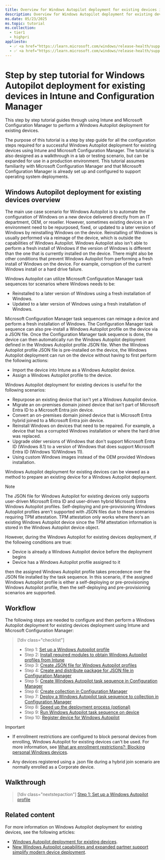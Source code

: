 ```yaml
---
title: Overview for Windows Autopilot deployment for existing devices in Intune and Configuration Manager
description: Overview for Windows Autopilot deployment for existing devices in Intune and Configuration Manager.
ms.date: 05/23/2025
ms.topic: tutorial
ms.collection:
  - tier1
  - highpri
appliesto:
  - ✅ <a href="https://learn.microsoft.com/windows/release-health/supported-versions-windows-client" target="_blank">Windows 11</a>
  - ✅ <a href="https://learn.microsoft.com/windows/release-health/supported-versions-windows-client" target="_blank">Windows 10</a>
---
```


# Step by step tutorial for Windows Autopilot deployment for existing devices in Intune and Configuration Manager

This step by step tutorial guides through using Intune and Microsoft Configuration Manager to perform a Windows Autopilot deployment for existing devices.

The purpose of this tutorial is a step by step guide for all the configuration steps required for a successful Windows Autopilot deployment for existing devices using Intune and Microsoft Configuration Manager. The tutorial is also designed as a walkthrough in a lab or testing scenario, but can be expanded for use in a production environment. This tutorial assumes familiarity with Microsoft Configuration Manager and that Microsoft Configuration Manager is already set up and configured to support operating system deployments.

## Windows Autopilot deployment for existing devices overview

The main use case scenario for Windows Autopilot is to automate the configuration of Windows on a new device delivered directly from an IT department, OEM, or reseller. However, sometimes existing devices in an environment need to be repurposed, fixed, or updated to a later version of Windows by reinstalling Windows on the device. Reinstalling of Windows is usually performed via a reimage of the device, which is outside the capabilities of Windows Autopilot. Windows Autopilot also isn't able to perform a fresh install of Windows if the version of Windows is different than the one that is currently installed on the device. There might also be other conditions that prevent Windows Autopilot from performing a fresh install of Windows on the device. For example, corruption of the current Windows install or a hard drive failure.

Windows Autopilot can utilize Microsoft Configuration Manager task sequences tor scenarios where Windows needs to be:

- Reinstalled to a later version of Windows using a fresh installation of Windows.
- Updated to a later version of Windows using a fresh installation of Windows.

Microsoft Configuration Manager task sequences can reimage a device and perform a fresh installation of Windows. The Configuration Manager task sequence can also pre-install a Windows Autopilot profile on the device via a JSON file. Once the Configuration Manager task sequence is done, the device can then automatically run the Windows Autopilot deployment defined in the Windows Autopilot profile JSON file. When the Windows Autopilot profile JSON file is pre-installed on the device, the Windows Autopilot deployment can run on the device without having to first perform the following actions:

- Import the device into Intune as a Windows Autopilot device.
- Assign a Windows Autopilot profile to the device.

Windows Autopilot deployment for existing devices is useful for the following scenarios:

- Repurpose an existing device that isn't yet a Windows Autopilot device.
- Migrate an on-premises domain joined device that isn't part of Microsoft Entra ID to a Microsoft Entra join device.
- Convert an on-premises domain joined device that is Microsoft Entra hybrid joined to a Microsoft Entra join device.
- Reinstall Windows on devices that need to be repaired. For example, a device that has a corrupted Windows installation or where the hard drive was replaced.
- Upgrade older versions of Windows that don't support Microsoft Entra ID (Windows 8.1) to a version of Windows that does support Microsoft Entra ID (Windows 10/Windows 11).
- Using custom Windows images instead of the OEM provided Windows installation.

Windows Autopilot deployment for existing devices can be viewed as a method to prepare an existing device for a Windows Autopilot deployment.

> [!NOTE]
>
> The JSON file for Windows Autopilot for existing devices only supports user-driven Microsoft Entra ID and user-driven hybrid Microsoft Entra Windows Autopilot profiles. Self-deploying and pre-provisioning Windows Autopilot profiles aren't supported with JSON files due to these scenarios requiring TPM attestation. TPM attestation only works where there's an existing Windows Autopilot device since the TPM attestation information is stored in the Windows Autopilot device object.
>
> However, during the Windows Autopilot for existing devices deployment, if the following conditions are true:
>
> - Device is already a Windows Autopilot device before the deployment begins
> - Device has a Windows Autopilot profile assigned to it
>
> then the assigned Windows Autopilot profile takes precedence over the JSON file installed by the task sequence. In this scenario, if the assigned Windows Autopilot profile is either a self-deploying or pre-provisioning Windows Autopilot profile, then the self-deploying and pre-provisioning scenarios are supported.

## Workflow

The following steps are needed to configure and then perform a Windows Autopilot deployment for existing devices deployment using Intune and Microsoft Configuration Manager:

> [!div class="checklist"]
>
> - Step 1: [Set up a Windows Autopilot profile](setup-autopilot-profile.md)
> - Step 2: [Install required modules to obtain Windows Autopilot profiles from Intune](install-modules.md)
> - Step 3: [Create JSON file for Windows Autopilot profiles](create-json-file.md)
> - Step 4: [Create and distribute package for JSON file in Configuration Manager](create-json-package.md)
> - Step 5: [Create Windows Autopilot task sequence in Configuration Manager](create-autopilot-task-sequence.md)
> - Step 6: [Create collection in Configuration Manager](create-collection.md)
> - Step 7: [Deploy a Windows Autopilot task sequence to collection in Configuration Manager](deploy-autopilot-task-sequence.md)
> - Step 8: [Speed up the deployment process (optional)](speed-up-deployment.md)
> - Step 9: [Run Windows Autopilot task sequence on device](run-autopilot-task-sequence.md)
> - Step 10: [Register device for Windows Autopilot](register-device.md)

<!-- INADO-27343099 -->

> [!IMPORTANT]
>
> - If enrollment restrictions are configured to block personal devices from enrolling, Windows Autopilot for existing devices can't be used. For more information, see [What are enrollment restrictions?: Blocking personal Windows devices](/mem/intune-service/enrollment/enrollment-restrictions-set#blocking-personal-windows-devices).
>
> - Any devices registered using a .json file during a hybrid join scenario are normally enrolled as a Corporate device.

## Walkthrough

> [!div class="nextstepaction"]
> [Step 1: Set up a Windows Autopilot profile](setup-autopilot-profile.md)

## Related content

For more information on Windows Autopilot deployment for existing devices, see the following articles:

- [Windows Autopilot deployment for existing devices](../../existing-devices.md).
- [New Windows Autopilot capabilities and expanded partner support simplify modern device deployment](https://techcommunity.microsoft.com/t5/Windows-IT-Pro-Blog/New-Windows-Autopilot-capabilities-and-expanded-partner-support/ba-p/260430).
